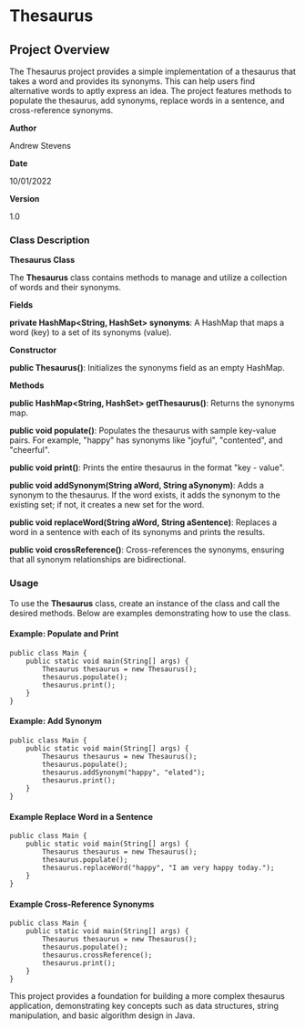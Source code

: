 # Thesaurus

## Project Overview

The Thesaurus project provides a simple implementation of a thesaurus that takes a word and provides its synonyms. This can help users find alternative words to aptly express an idea. The project features methods to populate the thesaurus, add synonyms, replace words in a sentence, and cross-reference synonyms.

**Author**

Andrew Stevens

**Date**

10/01/2022

**Version**

1.0

### Class Description

**Thesaurus Class**

The **Thesaurus** class contains methods to manage and utilize a collection of words and their synonyms.

**Fields**

**private HashMap<String, HashSet<String>> synonyms**: A HashMap that maps a word (key) to a set of its synonyms (value).

**Constructor**

**public Thesaurus()**: Initializes the synonyms field as an empty HashMap.

**Methods**

**public HashMap<String, HashSet<String>> getThesaurus()**: Returns the synonyms map.

**public void populate()**: Populates the thesaurus with sample key-value pairs. For example, "happy" has synonyms like "joyful", "contented", and "cheerful".

**public void print()**: Prints the entire thesaurus in the format "key - value".

**public void addSynonym(String aWord, String aSynonym)**: Adds a synonym to the thesaurus. If the word exists, it adds the synonym to the existing set; if not, it creates a new set for the word.

**public void replaceWord(String aWord, String aSentence)**: Replaces a word in a sentence with each of its synonyms and prints the results.

**public void crossReference()**: Cross-references the synonyms, ensuring that all synonym relationships are bidirectional.

### Usage
To use the **Thesaurus** class, create an instance of the class and call the desired methods. Below are examples demonstrating how to use the class.

#### Example: Populate and Print
```
public class Main {
    public static void main(String[] args) {
        Thesaurus thesaurus = new Thesaurus();
        thesaurus.populate();
        thesaurus.print();
    }
}
```

#### Example: Add Synonym

```
public class Main {
    public static void main(String[] args) {
        Thesaurus thesaurus = new Thesaurus();
        thesaurus.populate();
        thesaurus.addSynonym("happy", "elated");
        thesaurus.print();
    }
}
```

#### Example Replace Word in a Sentence
```
public class Main {
    public static void main(String[] args) {
        Thesaurus thesaurus = new Thesaurus();
        thesaurus.populate();
        thesaurus.replaceWord("happy", "I am very happy today.");
    }
}
```

#### Example Cross-Reference Synonyms
```
public class Main {
    public static void main(String[] args) {
        Thesaurus thesaurus = new Thesaurus();
        thesaurus.populate();
        thesaurus.crossReference();
        thesaurus.print();
    }
}
```

This project provides a foundation for building a more complex thesaurus application, demonstrating key concepts such as data structures, string manipulation, and basic algorithm design in Java.
 
